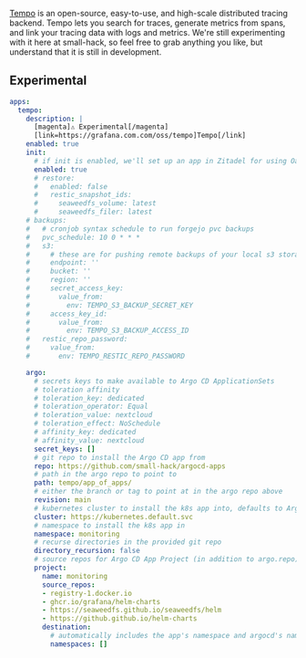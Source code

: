 [Tempo](https://grafana.com/docs/tempo/latest/) is an open-source, easy-to-use, and high-scale distributed tracing backend. Tempo lets you search for traces, generate metrics from spans, and link your tracing data with logs and metrics. We're still experimenting with it here at small-hack, so feel free to grab anything you like, but understand that it is still in development.

## Experimental

```yaml
apps:
  tempo:
    description: |
      [magenta]⚠️ Experimental[/magenta]
      [link=https://grafana.com.com/oss/tempo]Tempo[/link]
    enabled: true
    init:
      # if init is enabled, we'll set up an app in Zitadel for using Oauth2 with Grafana
      enabled: true
      # restore:
      #   enabled: false
      #   restic_snapshot_ids:
      #     seaweedfs_volume: latest
      #     seaweedfs_filer: latest
    # backups:
    #   # cronjob syntax schedule to run forgejo pvc backups
    #   pvc_schedule: 10 0 * * *
    #   s3:
    #     # these are for pushing remote backups of your local s3 storage, for speed and cost optimization
    #     endpoint: ''
    #     bucket: ''
    #     region: ''
    #     secret_access_key:
    #       value_from:
    #         env: TEMPO_S3_BACKUP_SECRET_KEY
    #     access_key_id:
    #       value_from:
    #         env: TEMPO_S3_BACKUP_ACCESS_ID
    #   restic_repo_password:
    #     value_from:
    #       env: TEMPO_RESTIC_REPO_PASSWORD

    argo:
      # secrets keys to make available to Argo CD ApplicationSets
      # toleration affinity
      # toleration_key: dedicated
      # toleration_operator: Equal
      # toleration_value: nextcloud
      # toleration_effect: NoSchedule
      # affinity_key: dedicated
      # affinity_value: nextcloud
      secret_keys: []
      # git repo to install the Argo CD app from
      repo: https://github.com/small-hack/argocd-apps
      # path in the argo repo to point to
      path: tempo/app_of_apps/
      # either the branch or tag to point at in the argo repo above
      revision: main
      # kubernetes cluster to install the k8s app into, defaults to Argo CD default
      cluster: https://kubernetes.default.svc
      # namespace to install the k8s app in
      namespace: monitoring
      # recurse directories in the provided git repo
      directory_recursion: false
      # source repos for Argo CD App Project (in addition to argo.repo)
      project:
        name: monitoring
        source_repos:
        - registry-1.docker.io
        - ghcr.io/grafana/helm-charts
        - https://seaweedfs.github.io/seaweedfs/helm
        - https://github.github.io/helm-charts
        destination:
          # automatically includes the app's namespace and argocd's namespace
          namespaces: []
```
